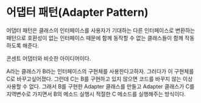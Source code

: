 어댑터 패턴(Adapter Pattern)
================================

어댑터 패턴은 클래스의 인터페이스를 사용자가 기대하는 다른 인터페이스로 변환하는 패턴으로 호환성이 없는 인터페이스 때문에 함께 동작할 수 없는 클래스들이 함께 작동하도록 해준다.

콘센트 어댑터와 비슷한 아이디어이다.

A라는 클래스가 B라는 인터페이스의 구현체를 사용한다고하자. 그러다가 이 구현체를 C로 바꾸고싶어졌다. 그런데 C는 B를 구현하고 있지 않으면 코드를 바꾸지 않는 이상 사용할 수 없다.
그래서 B를 구현한 Adapter 클래스를 만들고 Adapter 클래스가 C를 지역변수로 가지면서 B의 메소드 실행시 적절한 C 메소드를 실행해주는 방식이다.
